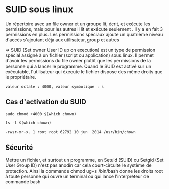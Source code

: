 # SUID sous linux

Un répertoire avec un file owner et un groupe lit, écrit, et exécute les permissions, mais pour les autres il lit et exécute seulement . Il y a en fait 3 permissions en plus.
Les permissions spéciaux ajoute un quatrième niveau d'accès s'ajoutant déja aux utilisateur, group et autres

=> SUID (Set owner User ID up on execution) est un type de permission spécial assigné à un fichier (script ou application) sous linux. Il permet d'avoir les permissions du file owner
plutôt que les permissions de la personne qui a lancer le programme. Quand le SUID est activé sur un exécutable, l'utilisateur qui éxecute le fichier dispose des 
même droits que le propriétaire.

```valeur octale : 4000, valeur symbolique : s ```

## Cas d'activation du SUID

``` sudo chmod +4000 $(which chown) ```

``` ls -l $(which chown) ```

``` -rwsr-xr-x. 1 root root 62792 10 jun  2014 /usr/bin/chown ```

## Sécurité

Mettre un fichier, et surtout un programme, en Setuid (SUID) ou Setgid (Set User Group ID) n'est pas anodin car cela court-circuite le système de protection. Ainsi la commande chmod ug+s /bin/bash donne les droits root à toute
personne qui ouvre un terminal ou qui lance l'interpréteur de commande bash


